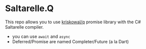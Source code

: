 # Saltarelle.Q

This repo allows you to use [kriskowal/q](https://github.com/kriskowal/q) promise library with the C# Saltarelle compiler.

- you can use `await` and `async`
- Deferred/Promise are named Completer/Future (a la Dart)



